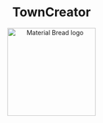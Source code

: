 <h1 align="center">TownCreator</h1>

<p align="center">
    <img width="200" src="https://user-images.githubusercontent.com/47734158/218584083-8f8478dc-24a3-4e26-b7a6-7f579c04fbec.gif" alt="Material Bread logo">
</p>

